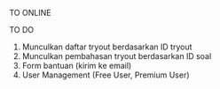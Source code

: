 TO ONLINE

TO DO
1. Munculkan daftar tryout berdasarkan ID tryout 
2. Munculkan pembahasan tryout berdasarkan ID soal
3. Form bantuan (kirim ke email)
4. User Management (Free User, Premium User)
